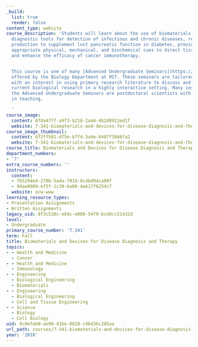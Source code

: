 ```yaml
---
_build:
  list: true
  render: false
content_type: website
course_description: 'Students will learn about the use of biomaterials to create advanced
  diagnostic tools for detection of infectious and chronic diseases, restore insulin
  production to supplement lost pancreatic function in diabetes, provide cells with
  appropriate physical, mechanical, and biochemical cues to direct tissue regeneration,
  and enhance the efficacy of cancer immunotherapy.


  This course is one of many [Advanced Undergraduate Seminars](https://biology.mit.edu/undergraduate/current-students/subject-offerings/advanced-undergraduate-seminars/)
  offered by the Biology Department at MIT. These seminars are tailored for students
  with an interest in using primary research literature to discuss and learn about
  current biological research in a highly interactive setting. Many instructors of
  the Advanced Undergraduate Seminars are postdoctoral scientists with a strong interest
  in teaching.

  '
course_image:
  content: 6f8a47ff-a9f3-b218-2aa6-462d8912ed1f
  website: 7-341-biomaterials-and-devices-for-disease-diagnosis-and-therapy-fall-2018
course_image_thumbnail:
  content: 6f2ff581-d75e-b7f4-3a4e-8407f3866fa2
  website: 7-341-biomaterials-and-devices-for-disease-diagnosis-and-therapy-fall-2018
course_title: Biomaterials and Devices for Disease Diagnosis and Therapy
department_numbers:
- '7'
extra_course_numbers: ''
instructors:
  content:
  - fb5294e4-278b-5a4a-7019-8cdbd94ca09f
  - 9dae8989-ef5f-1c39-ba06-4e617f625dc7
  website: ocw-www
learning_resource_types:
- Presentation Assignments
- Written Assignments
legacy_uid: 8f3c538c-e84c-e000-54f9-bc40cc51432d
level:
- Undergraduate
primary_course_number: '7.341'
term: Fall
title: Biomaterials and Devices for Disease Diagnosis and Therapy
topics:
- - Health and Medicine
  - Cancer
- - Health and Medicine
  - Immunology
- - Engineering
  - Biological Engineering
  - Biomaterials
- - Engineering
  - Biological Engineering
  - Cell and Tissue Engineering
- - Science
  - Biology
  - Cell Biology
uid: 9c0efeb0-ae98-41be-8828-c4b436c205aa
url_path: courses/7-341-biomaterials-and-devices-for-disease-diagnosis-and-therapy-fall-2018
year: '2018'
---
```

